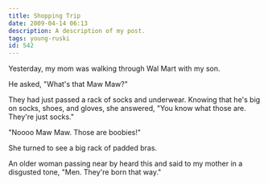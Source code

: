 ```yaml
---
title: Shopping Trip
date: 2009-04-14 06:13
description: A description of my post.
tags: young-ruski
id: 542
---
```

Yesterday, my mom was walking through Wal Mart with my son.

He asked, "What's that Maw Maw?"

They had just passed a rack of socks and underwear.  Knowing that he's big on socks, shoes, and gloves, she answered, "You know what those are.  They're just socks."

"Noooo Maw Maw.  Those are boobies!"

She turned to see a big rack of padded bras.

An older woman passing near by heard this and said to my mother in a disgusted tone, "Men.  They're born that way."